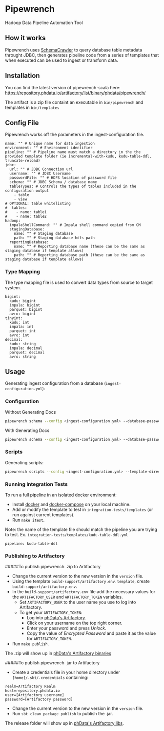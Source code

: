 # Pipewrench

Hadoop Data Pipeline Automation Tool

## How it works

Pipewrench uses [SchemaCrawler](https://www.schemacrawler.com/) to query database table metadata throught JDBC, then generates pipeline code
from a series of templates that when executed can be used to ingest or transform data.

## Installation

You can find the latest version of pipewrench-scala here: https://repository.phdata.io/artifactory/list/binary/phdata/pipewrench/

The artifact is a zip file containt an executable in `bin/pipewrench` and templates in `bin/templates`

## Config File

Pipewrench works off the parameters in the ingest-configuration file.


```
name: "" # Unique name for data ingestion
environment: "" # Environment identifier
pipeline: "" # Pipeline name must match a directory in the the provided template folder (ie incremental-with-kudu, kudu-table-ddl, truncate-reload)
jdbc:
  url: "" # JDBC Connection url
  username: "" # JDBC Username
  passwordFile: "" # HDFS location of password file
  schema: "" # JDBC Schema / database name
  tableTypes: # Controls the types of tables included in the configuration output
    - table
    - view
# OPTIONAL: table whitelisting
#  tables:
#    - name: table1
#    - name: table2
hadoop:
  impalaShellCommand: "" # Impala shell command copied from CM
  stagingDatabase:
    name: "" # Staging database
    path: "" # Staging database hdfs path
  reportingDatabase:
    name: "" # Reporting database name (these can be the same as staging database if template allows)
    path: "" # Reporting database path (these can be the same as staging database if template allows)
```

### Type Mapping

The type mapping file is used to convert data types from source to target system.

```
bigint:
  kudu: bigint
  impala: bigint
  parquet: bigint
  avro: bigint
tinyint:
  kudu: int
  impala: int
  parquet: int
  avro: int
decimal:
  kudu: string
  impala: decimal
  parquet: decimal
  avro: string
```

## Usage

Generating ingest configuration from a database (`ingest-configuration.yml`):

### Configuration
Without Generating Docs
```bash
pipewrench schema --config <ingest-configuration.yml> --database-password <database password>
```

With Generating Docs
```bash
pipewrench schema --config <ingest-configuration.yml> --database-password <database password> --create-docs
```

### Scripts
Generating scripts:

```bash
pipewrench scripts --config <ingest-configuration.yml> --template-directory <template-directory> --type-mapping <type-mapping.yml>
```

### Running Integration Tests
To run a full pipeline in an isolated docker environment:
- Install [docker](https://docs.docker.com/install/) and [docker-compose](https://docs.docker.com/compose/install/) on your local machine.
- Add or modify the template to test in `integration-tests/templates` (or run against current templates).
- Run `make itest`.

Note: the name of the template file should match the pipeline you are trying to test. 
Ex. `integration-tests/templates/kudu-table-ddl.yml`
```
pipeline: kudu-table-ddl
```

### Publishing to Artifactory
#####To publish pipewrench .zip to Artifactory
- Change the current version to the new version in the `version` file.
- Using the template `build-support/artifactory.env.template`, create `build-support/artifactory.env`.
- In the `build-support/artifactory.env` file add the necessary values for the `ARTIFACTORY_USER` and `ARTIFACTORY_TOKEN` variables.
  - Set `ARTIFACTORY_USER` to the user name you use to log into Artifactory.
  - To get your `ARTIFACTORY_TOKEN`:
    - Log into [phData's Artifactory](https://repository.phdata.io/artifactory).
    - Click on your username on the top right corner.
    - Enter your password and press *Unlock*.
    - Copy the value of *Encrypted Password* and paste it as the value for `ARTIFACTORY_TOKEN`.
- Run `make publish`.

The .zip will show up in [phData's Artifactory binaries](https://repository.phdata.io/artifactory/list/binary/phdata/pipewrench/)

#####To publish pipewrench .jar to Artifactory
- Create a credentials file in your home directory under `[home]/.sbt/.credentials` containing:
```
realm=Artifactory Realm
host=repository.phdata.io
user=[Artifactory username]
password=[Artifactory password]
```
- Change the current version to the new version in the `version` file.
- Run `sbt clean package publish` to publish the .jar.

The release folder will show up in [phData's Artifactory libs](https://repository.phdata.io/artifactory/list/libs-release-local/io/phdata/pipewrench/pipewrench_2.11/).


